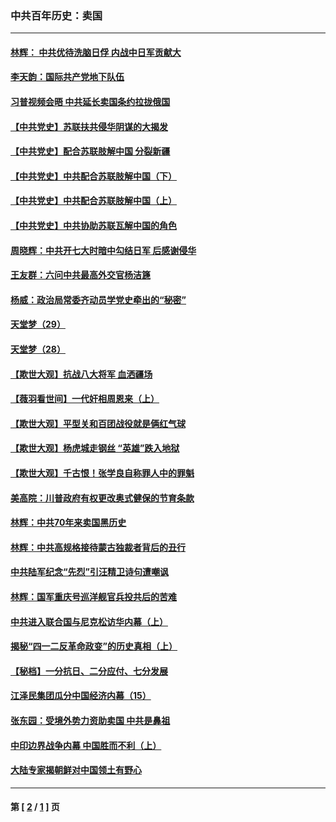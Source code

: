 ### 中共百年历史：卖国
---
#### [林辉： 中共优待洗脑日俘 内战中日军贡献大](../../pages/nf1176117/n13624644.md?07260430) 
#### [李天韵：国际共产党地下队伍](../../pages/nf1176117/n13611808.md?07260430) 
#### [习普视频会晤 中共延长卖国条约拉拢俄国](../../pages/nf1176117/n13060971.md?07260430) 
#### [【中共党史】苏联扶共侵华阴谋的大揭发](../../pages/nf1176117/n13056050.md?07260430) 
#### [【中共党史】配合苏联肢解中国 分裂新疆](../../pages/nf1176117/n13040700.md?07260430) 
#### [【中共党史】中共配合苏联肢解中国（下）](../../pages/nf1176117/n13035660.md?07260430) 
#### [【中共党史】中共配合苏联肢解中国（上）](../../pages/nf1176117/n13030262.md?07260430) 
#### [【中共党史】中共协助苏联瓦解中国的角色](../../pages/nf1176117/n13018109.md?07260430) 
#### [周晓辉：中共开七大时暗中勾结日军 后感谢侵华](../../pages/nf1176117/n12921960.md?07260430) 
#### [王友群：六问中共最高外交官杨洁篪](../../pages/nf1176117/n12836495.md?07260430) 
#### [杨威：政治局常委齐动员学党史牵出的“秘密”](../../pages/nf1176117/n12764642.md?07260430) 
#### [天堂梦（29）](../../pages/nf1176117/n12408465.md?07260430) 
#### [天堂梦（28）](../../pages/nf1176117/n12408309.md?07260430) 
#### [【欺世大观】抗战八大将军 血洒疆场](../../pages/nf1176117/n12357044.md?07260430) 
#### [【薇羽看世间】一代奸相周恩来（上）](../../pages/nf1176117/n12401109.md?07260430) 
#### [【欺世大观】平型关和百团战役就是俩红气球](../../pages/nf1176117/n12359157.md?07260430) 
#### [【欺世大观】杨虎城走钢丝 “英雄”跌入地狱](../../pages/nf1176117/n12358840.md?07260430) 
#### [【欺世大观】千古恨！张学良自称罪人中的罪魁](../../pages/nf1176117/n12358629.md?07260430) 
#### [美高院：川普政府有权更改奥式健保的节育条款](../../pages/nf1176117/n12242171.md?07260430) 
#### [林辉：中共70年来卖国黑历史](../../pages/nf1176117/n11552181.md?07260430) 
#### [林辉：中共高规格接待蒙古独裁者背后的丑行](../../pages/nf1176117/n11225005.md?07260430) 
#### [中共陆军纪念“先烈”引汪精卫诗句遭嘲讽](../../pages/nf1176117/n11153345.md?07260430) 
#### [林辉：国军重庆号巡洋舰官兵投共后的苦难](../../pages/nf1176117/n10997801.md?07260430) 
#### [中共进入联合国与尼克松访华内幕（上）](../../pages/nf1176117/n10138788.md?07260430) 
#### [揭秘“四一二反革命政变”的历史真相（上）](../../pages/nf1176117/n9996650.md?07260430) 
#### [【秘档】一分抗日、二分应付、七分发展](../../pages/nf1176117/n9331484.md?07260430) 
#### [江泽民集团瓜分中国经济内幕（15）](../../pages/nf1176117/n9268584.md?07260430) 
#### [张东园：受境外势力资助卖国 中共是鼻祖](../../pages/nf1176117/n9272480.md?07260430) 
#### [中印边界战争内幕 中国胜而不利（上）](../../pages/nf1176117/n9252458.md?07260430) 
#### [大陆专家揭朝鲜对中国领土有野心](../../pages/nf1176117/n9074056.md?07260430) 

---
#### 第 [ [2](./2.md?07260430) / [1](./1.md?07260430) ] 页
